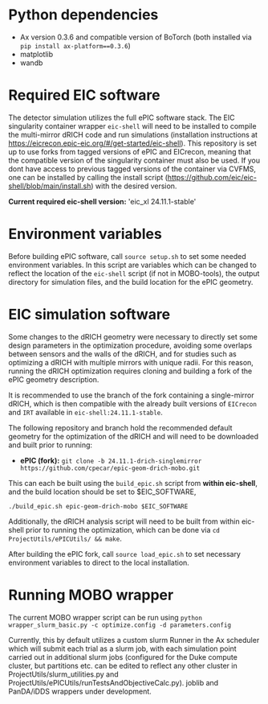 # Python dependencies
- Ax version 0.3.6 and compatible version of BoTorch (both installed via ```pip install ax-platform==0.3.6```)
- matplotlib
- wandb

# Required EIC software 
The detector simulation utilizes the full ePIC software stack. The EIC singularity container wrapper ```eic-shell``` will need to be installed to compile the multi-mirror dRICH code and run simulations (installation instructions at https://eicrecon.epic-eic.org/#/get-started/eic-shell). This repository is set up to use forks from tagged versions of ePIC and EICrecon, meaning that the compatible version of the singularity container must also be used. If you dont have access to previous tagged versions of the container via CVFMS, one can be installed by calling the install script (https://github.com/eic/eic-shell/blob/main/install.sh) with the desired version.

**Current required eic-shell version:** 'eic_xl 24.11.1-stable'

# Environment variables
Before building ePIC software, call `source setup.sh` to set some needed environment variables. In this script are variables which can be changed to reflect the location of the `eic-shell` script (if not in MOBO-tools), the output directory for simulation files, and the build location for the ePIC geometry. 

# EIC simulation software
Some changes to the dRICH geometry were necessary to directly set some design parameters in the optimization procedure, avoiding some overlaps between sensors and the walls of the dRICH, and for studies such as optimizing a dRICH with multiple mirrors with unique radii. For this reason, running the dRICH optimization requires cloning and building a fork of the ePIC geometry description.

It is recommended to use the branch of the fork containing a single-mirror dRICH, which is then compatible with the already built versions of `EICrecon` and `IRT` available in `eic-shell:24.11.1-stable`.

The following repository and branch hold the recommended default geometry for the optimization of the dRICH and will need to be downloaded and built prior to running:
- **ePIC (fork):** ``` git clone -b 24.11.1-drich-singlemirror https://github.com/cpecar/epic-geom-drich-mobo.git ```

This can each be built using the `build_epic.sh` script from **within eic-shell**, and the build location should be set to $EIC_SOFTWARE,

``` ./build_epic.sh epic-geom-drich-mobo $EIC_SOFTWARE ```

Additionally, the dRICH analysis script will need to be built from within eic-shell prior to running the optimization, which can be done via `cd ProjectUtils/ePICUtils/ && make`.

After building the ePIC fork, call `source load_epic.sh` to set necessary environment variables to direct to the local installation.

# Running MOBO wrapper

The current MOBO wrapper script can be run using 
```python wrapper_slurm_basic.py -c optimize.config -d parameters.config```

Currently, this by default utilizes a custom slurm Runner in the Ax scheduler which will submit each trial as a slurm job, with each simulation point carried out in additional slurm jobs (configured for the Duke compute cluster, but partitions etc. can be edited to reflect any other cluster in ProjectUtils/slurm_utilities.py and ProjectUtils/ePICUtils/runTestsAndObjectiveCalc.py). joblib and PanDA/iDDS wrappers under development.
